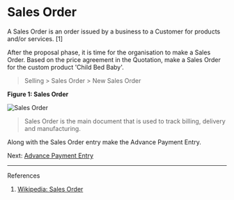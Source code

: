 # Sales Order

<p class="lead"> A Sales Order is an order issued by a business to a Customer for products and/or services. [1]</p>

After the proposal phase, it is time for the organisation to make a Sales Order. Based on the price agreement in the Quotation, make a Sales Order for the custom product 'Child Bed Baby'.

> Selling > Sales Order > New Sales Order

__Figure 1: Sales Order__

![Sales Order](/assets/erpnext_org/images/erpnext/e-t-o-sales-order-childbed.png)

> Sales Order is the main document that is used to track billing, delivery and manufacturing.

Along with the Sales Order entry make the Advance Payment Entry.

Next: [Advance Payment Entry](/guide-books/engineer-to-order/advance-payment-entry)


---
References

1. [Wikipedia: Sales Order](http://en.wikipedia.org/wiki/Sales_order)
